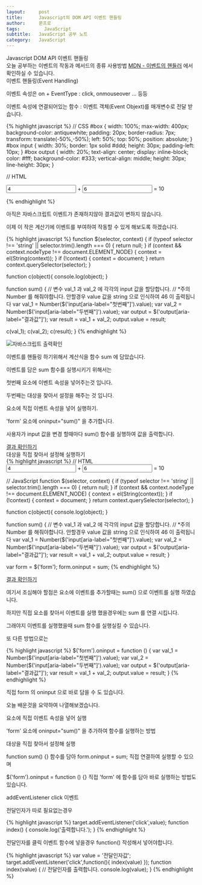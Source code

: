 ```yaml
---
layout:     post
title:      Javascript의 DOM API 이벤트 핸들링
author:     쭌프로
tags: 		  JavaScript
subtitle:   JavaScript 공부 노트
category:   JavaScript
---
```

<!-- Start Writing Below in Markdown -->

<div class="box">
<div class="small-title">
	Javascript DOM API 이벤트 핸들링
</div>		
  <div class="pro-txt">
    오늘 공부하는 이벤트의 작동과 메서드의 종류 사용방법
    <a href="https://developer.mozilla.org/ko/docs/Web/API/Event" target="_balnk">MDN - 이벤트의 핸들러</a>
    에서 확인하실 수 있습니다.
  </div>
  <div class="small-title">이벤트 핸들링(Event Handling)</div>
  <p>이벤트 속성은 on + EventType : click, onmouseover ... 등등</p>
  <p>이벤트 속성에 연결되어있는 함수 : 이벤트 객체(Event Objext)를 매개변수로 전달 받습니다.</p>
</div>
<div class="box">
{% highlight javascript %}
// CSS
#box {
    width: 100%;
    max-width: 400px;
    background-color: antiquewhite;
    padding: 20px;
    border-radius: 7px;
    transform: translate(-50%,-50%);
    left: 50%;
    top: 50%;
    position: absolute;
}
#box input {
    width: 30%;
    border: 1px solid #ddd;
    height: 30px;
    padding-left: 10px;
}
#box output {
    width: 20%;
    text-align: center;
    display: inline-block;
    color: #fff;
    background-color: #333;
    vertical-align: middle;
    height: 30px;
    line-height: 30px;
}

// HTML
<form oninput="sum()">
	<div id="box">
		<input value="4" aria-label="첫번째" type="number"> 
		+ 
		<input value="6" aria-label="두번째" type="number">
		=
		<output aria-label="결과값">10</output>
	</div>
</form> 
{% endhighlight %}

<p>아직은 자바스크립트 이벤트가 존재하지않아 결과값이 변하지 않습니다.</p>
<p>이제 이 작은 계산기에 이벤트를 부여하여 작동할 수 있게 해보도록 하겠습니다.</p>
</div>
<div class="box">
{% highlight javascript %}
function $(selector, context) {
  if (typeof selector !== 'string' || selector.trim().length === 0) { return null; }
  if (context && context.nodeType !== document.ELEMENT_NODE) { context = el(String(context)); }
  if (!context) { context = document; }
  return context.querySelector(selector);
}

function c(object){
  console.log(object);
}

function sum() {
  // 변수 val_1 과 val_2 에 각각의 input 값을 할당합니다.
  // *주의 Number 를 해줘야합니다. 안할경우 value 값을 string 으로 인식하여 46 이 출력됩니다
  var val_1 = Number($('input[aria-label="첫번째"]').value);
  var val_2 = Number($('input[aria-label="두번째"]').value);
  var output = $('output[aria-label="결과값"]');
  var result = val_1 + val_2;
  output.value = result;

  c(val_1);
  c(val_2);
  c(result);
}
{% endhighlight %}
<div class="img-box">
  <img src="{{ site.baseurl }}/static/img/post/2018-09-16-1.png" alt="자바스크립트 출력확인" />
</div>
<p>이벤트를 핸들링 하기위해서 계산식을 함수 sum 에 담았습니다.</p>
<p>이벤트를 담은 sum 함수를 실행시키기 위해서는</p>
<p>첫번째 요소에 이벤트 속성을 넣어주는것 입니다.</p>
<p>두번째는 대상을 찾아서 설정을 해주는 것 입니다.</p>
<div class="small-title">요소에 직접 이벤트 속성을 넣어 실행하기.</div>
<p>'form' 요소에 oninput="sum()" 을 추가합니다.</p>
<p>사용자가 input 값을 변경 할때마다 sum() 함수를 실행하여 값을 출력합니다.</p>
<div class="pro-txt">
  <a href="https://codepen.io/anon/pen/ZMMXBE" target="_balnk">결과 확인하기</a>
</div>

<div class="small-title">대상을 직접 찾아서 설정해 실행하기</div>
{% highlight javascript %}
// HTML
<form>
  <div id="box">
    <input value="4" aria-label="첫번째" type="number"> 
    + 
    <input value="6" aria-label="두번째" type="number">
    =
    <output aria-label="결과값">10</output>
  </div>
</form> 

// JavaScript
function $(selector, context) {
  if (typeof selector !== 'string' || selector.trim().length === 0) { return null; }
  if (context && context.nodeType !== document.ELEMENT_NODE) { context = el(String(context)); }
  if (!context) { context = document; }
  return context.querySelector(selector);
}

function c(object){
  console.log(object);
}

function sum() {
  // 변수 val_1 과 val_2 에 각각의 input 값을 할당합니다.
  // *주의 Number 를 해줘야합니다. 안할경우 value 값을 string 으로 인식하여 46 이 출력됩니다
  var val_1 = Number($('input[aria-label="첫번째"]').value);
  var val_2 = Number($('input[aria-label="두번째"]').value);
  var output = $('output[aria-label="결과값"]');
  var result = val_1 + val_2;
  output.value = result;
}

var form = $('form');
form.oninput = sum;
{% endhighlight %}

<div class="pro-txt">
  <a href="https://codepen.io/anon/pen/OooxME" target="_balnk">결과 확인하기</a>
</div>
<p>여기서 조심해야 할점은 요소에 이벤트를 추가할때는 sum() 으로 이벤트를 실행 하였습니다.</p>
<p>하지만 직접 요소를 찾아서 이벤트를 실행 했을경우에는 sum 를 연결 시킵니다.</p>
<p>그래야지 이벤트를 실행했을때 sum 함수를 실행실킬 수 있습니다.</p>
<p>또 다른 방법으로는 </p>

{% highlight javascript %}
$('form').oninput = function () {
 var val_1 = Number($('input[aria-label="첫번째"]').value);
 var val_2 = Number($('input[aria-label="두번째"]').value);
 var output = $('output[aria-label="결과값"]');
 var result = val_1 + val_2;
 output.value = result;
}
{% endhighlight %}
<p>직접 form 의 oninput 으로 바로 담을 수 도 있습니다.</p>
</div>

<div class="box">
	<p>오늘 배운것을 요약하여 나열해보겠습니다.</p>
	<div class="small-title">요소에 직접 이벤트 속성을 넣어 실행</div>
	<p>'form' 요소에 oninput="sum()" 을 추가하여 함수를 실행하는 방법</p>
	<div class="small-title">대상을 직접 찾아서 설정해 실행</div>
	<p>function sum() {} 함수를 담아 form.oninput = sum; 직접 연결하여 실행할 수 있으며 </p>
	<p>$('form').oninput = function () {} 직접 'form' 에 함수를 담아 바로 실행하는 방법도 있습니다.</p>
</div>

<div class="box">
	<div class="title-box">addEventListener click 이벤트</div>
	<p>전달인자가 따로 필요없는경우</p>
{% highlight javascript %}
target.addEventListener('click',value);
function index() {
	console.log('출력합니다.');
}
{% endhighlight %}
	
<p>전달인자를 클릭 이벤트 함수에 넣을경우 function() 작성해서 넣어야합니다.</p>
{% highlight javascript %}
var value = '전달인자값';
target.addEventListener('click',function(){ index(value) });
function index(value) {
	// 전달인자를 출력합니다.
	console.log(value);
}
{% endhighlight %}
</div>
